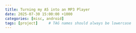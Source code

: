 ```yaml
---
title: Turning my A5 into an MP3 Player
date: 2025-07-30 15:00:00 +1000
categories: [misc, android]
tags: [project]     # TAG names should always be lowercase
---
```

